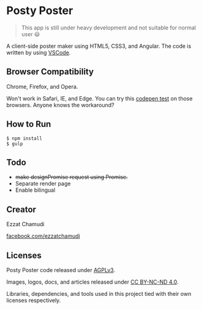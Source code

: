 # Posty Poster

> This app is still under heavy development and not suitable for normal user 😃

A client-side poster maker using HTML5, CSS3, and Angular. The code is written by using [VSCode](https://github.com/Microsoft/vscode).

## Browser Compatibility

Chrome, Firefox, and Opera.

Won't work in Safari, IE, and Edge. You can try this [codepen test](http://codepen.io/ezh/pen/RrLZqM) on those browsers. Anyone knows the workaround?

## How to Run

```
$ npm install
$ gulp
```

## Todo

- ~~make designPromise request using Promise.~~
- Separate render page
- Enable bilingual

## Creator

Ezzat Chamudi

[facebook.com/ezzatchamudi](https://facebook.com/ezzatchamudi)

## Licenses

Posty Poster code released under [AGPLv3](http://www.gnu.org/licenses/agpl-3.0.html). 

Images, logos, docs, and articles released under [CC BY-NC-ND 4.0](https://creativecommons.org/licenses/by-nc-nd/4.0/). 

Libraries, dependencies, and tools used in this project tied with their own licenses respectively.